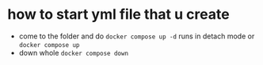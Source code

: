 # how to start yml file that u create

- come to the folder and do `docker compose up -d` runs in detach mode or `docker compose up`
- down whole `docker compose down`